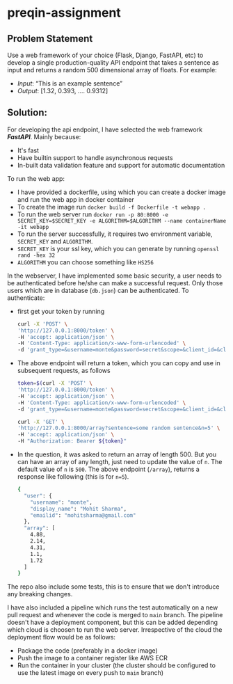 # preqin-assignment


## Problem Statement

Use a web framework of your choice (Flask, Django, FastAPI, etc) to develop a single production-quality API endpoint that takes a sentence as input and returns a random 500 dimensional array of floats. For example:

- *Input*: “This is an example sentence”
- *Output*: [1.32, 0.393, .... 0.9312]

## Solution:

For developing the api endpoint, I have selected the web framework **_FastAPI_**. Mainly because:

- It's fast
- Have builtin support to handle asynchronous requests
- In-built data validation feature and support for automatic documentation

To run the web app:
- I have provided a dockerfile, using which you can create a docker image and run the web app in docker container
- To create the image run `docker build -f Dockerfile -t webapp .`
- To run the web server run `docker run -p 80:8000 -e SECRET_KEY=$SECRET_KEY -e ALGORITHM=$ALGORITHM --name containerName -it webapp`
- To run the server successfully, it requires two environment variable, `SECRET_KEY` and `ALGORITHM`.
- `SECRET_KEY` is your ssl key, which you can generate by running `openssl rand -hex 32`
- `ALGORITHM` you can choose something like `HS256`


In the webserver, I have implemented some basic security, a user needs to be authenticated before he/she can make a successful request. Only those users which are in database (`db.json`) can be authenticated. To authenticate:
- first get your token by running
    ```bash
    curl -X 'POST' \
    'http://127.0.0.1:8000/token' \
    -H 'accept: application/json' \
    -H 'Content-Type: application/x-www-form-urlencoded' \
    -d 'grant_type=&username=monte&password=secret&scope=&client_id=&client_secret='
    ```
- The above endpoint will return a token, which you can copy and use in subsequent requests, as follows
    ```bash
    token=$(curl -X 'POST' \
    'http://127.0.0.1:8000/token' \
    -H 'accept: application/json' \
    -H 'Content-Type: application/x-www-form-urlencoded' \
    -d 'grant_type=&username=monte&password=secret&scope=&client_id=&client_secret=' -s | jq .access_token --raw-output);

    curl -X 'GET' \
    'http://127.0.0.1:8000/array?sentence=some random sentence&n=5' \
    -H 'accept: application/json' \
    -H "Authorization: Bearer ${token}"
    ```
- In the question, it was asked to return an array of length 500. But you can have an array of any length, just need to update the value of `n`. The default value of `n` is `500`. The above endpoint (`/array`), returns a response like following (this is for `n=5`).
    ```bash 
    {
      "user": {
        "username": "monte",
        "display_name": "Mohit Sharma",
        "emailid": "mohitsharma@gmail.com"
      },
      "array": [
        4.88,
        2.14,
        4.31,
        1.1,
        1.72
      ]
    }
    ```

The repo also include some tests, this is to ensure that we don't introduce any breaking changes. 

I have also included a pipeline which runs the test automatically on a new pull request and whenever the code is merged to `main` branch. The pipeline doesn't have a deployment component, but this can be added depending which cloud is choosen to run the web server. Irrespective of the cloud the deployment flow would be as follows:
- Package the code (preferably in a docker image)
- Push the image to a container register like AWS ECR
- Run the container in your cluster (the cluster should be configured to use the latest image on every push to `main` branch)
